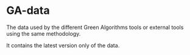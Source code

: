 # GA-data

The data used by the different Green Algorithms tools or external tools using the same methodology.

It contains the latest version only of the data.
